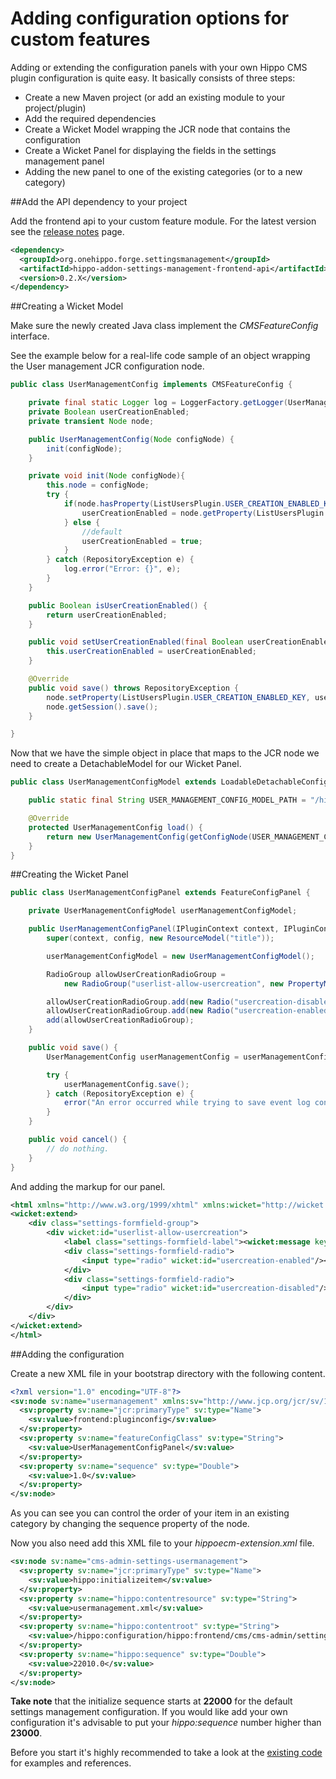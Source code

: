<!--
  Copyright 2013 Hippo B.V. (http://www.onehippo.com)

  Licensed under the Apache License, Version 2.0 (the "License");
  you may not use this file except in compliance with the License.
  You may obtain a copy of the License at

   http://www.apache.org/licenses/LICENSE-2.0

  Unless required by applicable law or agreed to in writing, software
  distributed under the License is distributed on an "AS IS" BASIS,
  WITHOUT WARRANTIES OR CONDITIONS OF ANY KIND, either express or implied.
  See the License for the specific language governing permissions and
  limitations under the License.
  -->

# Adding configuration options for custom features

Adding or extending the configuration panels with your own Hippo CMS plugin configuration is quite easy.
It basically consists of three steps:

* Create a new Maven project (or add an existing module to your project/plugin)
* Add the required dependencies
* Create a Wicket Model wrapping the JCR node that contains the configuration
* Create a Wicket Panel for displaying the fields in the settings management panel
* Adding the new panel to one of the existing categories (or to a new category)

##Add the API dependency to your project

Add the frontend api to your custom feature module. For the latest version see the [release notes](/release-notes.html) page.

```xml
<dependency>
  <groupId>org.onehippo.forge.settingsmanagement</groupId>
  <artifactId>hippo-addon-settings-management-frontend-api</artifactId>
  <version>0.2.X</version>
</dependency>
```

##Creating a Wicket Model

Make sure the newly created Java class implement the _CMSFeatureConfig_ interface.

See the example below for a real-life code sample of an object wrapping the User management JCR configuration node.

```java
public class UserManagementConfig implements CMSFeatureConfig {

    private final static Logger log = LoggerFactory.getLogger(UserManagementConfig.class);
    private Boolean userCreationEnabled;
    private transient Node node;

    public UserManagementConfig(Node configNode) {
        init(configNode);
    }

    private void init(Node configNode){
        this.node = configNode;
        try {
            if(node.hasProperty(ListUsersPlugin.USER_CREATION_ENABLED_KEY)) {
                userCreationEnabled = node.getProperty(ListUsersPlugin.USER_CREATION_ENABLED_KEY).getBoolean();
            } else {
                //default
                userCreationEnabled = true;
            }
        } catch (RepositoryException e) {
            log.error("Error: {}", e);
        }
    }

    public Boolean isUserCreationEnabled() {
        return userCreationEnabled;
    }

    public void setUserCreationEnabled(final Boolean userCreationEnabled) {
        this.userCreationEnabled = userCreationEnabled;
    }

    @Override
    public void save() throws RepositoryException {
        node.setProperty(ListUsersPlugin.USER_CREATION_ENABLED_KEY, userCreationEnabled);
        node.getSession().save();
    }

}
```

Now that we have the simple object in place that maps to the JCR node we need to create a DetachableModel for our Wicket Panel.

```java
public class UserManagementConfigModel extends LoadableDetachableConfigModel<UserManagementConfig> {

    public static final String USER_MANAGEMENT_CONFIG_MODEL_PATH = "/hippo:configuration/hippo:frontend/cms/cms-admin/users";

    @Override
    protected UserManagementConfig load() {
        return new UserManagementConfig(getConfigNode(USER_MANAGEMENT_CONFIG_MODEL_PATH));
    }
}
```
##Creating the Wicket Panel

```java
public class UserManagementConfigPanel extends FeatureConfigPanel {

    private UserManagementConfigModel userManagementConfigModel;

    public UserManagementConfigPanel(IPluginContext context, IPluginConfig config) {
        super(context, config, new ResourceModel("title"));

        userManagementConfigModel = new UserManagementConfigModel();

        RadioGroup allowUserCreationRadioGroup =
            new RadioGroup("userlist-allow-usercreation", new PropertyModel(userManagementConfigModel,"userCreationEnabled"));

        allowUserCreationRadioGroup.add(new Radio("usercreation-disabled",new Model(Boolean.FALSE)));
        allowUserCreationRadioGroup.add(new Radio("usercreation-enabled",new Model(Boolean.TRUE)));
        add(allowUserCreationRadioGroup);
    }

    public void save() {
        UserManagementConfig userManagementConfig = userManagementConfigModel.getObject();

        try {
            userManagementConfig.save();
        } catch (RepositoryException e) {
            error("An error occurred while trying to save event log configuration: " + e);
        }
    }

    public void cancel() {
        // do nothing.
    }
}
```

And adding the markup for our panel.

```xml
<html xmlns="http://www.w3.org/1999/xhtml" xmlns:wicket="http://wicket.apache.org">
<wicket:extend>
    <div class="settings-formfield-group">
        <div wicket:id="userlist-allow-usercreation">
            <label class="settings-formfield-label"><wicket:message key="user-creation-cms"/></label>
            <div class="settings-formfield-radio">
                <input type="radio" wicket:id="usercreation-enabled"/><label><wicket:message key="user-creation-on"/></label>
            </div>
            <div class="settings-formfield-radio">
                <input type="radio" wicket:id="usercreation-disabled"/><label><wicket:message key="user-creation-off"/></label>
            </div>
        </div>
    </div>
</wicket:extend>
</html>
```

##Adding the configuration

Create a new XML file in your bootstrap directory with the following content.

```xml
<?xml version="1.0" encoding="UTF-8"?>
<sv:node sv:name="usermanagement" xmlns:sv="http://www.jcp.org/jcr/sv/1.0">
  <sv:property sv:name="jcr:primaryType" sv:type="Name">
    <sv:value>frontend:pluginconfig</sv:value>
  </sv:property>
  <sv:property sv:name="featureConfigClass" sv:type="String">
    <sv:value>UserManagementConfigPanel</sv:value>
  </sv:property>
  <sv:property sv:name="sequence" sv:type="Double">
    <sv:value>1.0</sv:value>
  </sv:property>
</sv:node>
```

As you can see you can control the order of your item in an existing category by changing the sequence property of the node.

Now you also need add this XML file to your _hippoecm-extension.xml_ file.

```xml
<sv:node sv:name="cms-admin-settings-usermanagement">
  <sv:property sv:name="jcr:primaryType" sv:type="Name">
    <sv:value>hippo:initializeitem</sv:value>
  </sv:property>
  <sv:property sv:name="hippo:contentresource" sv:type="String">
    <sv:value>usermanagement.xml</sv:value>
  </sv:property>
  <sv:property sv:name="hippo:contentroot" sv:type="String">
    <sv:value>/hippo:configuration/hippo:frontend/cms/cms-admin/settings/tabconfig/security</sv:value>
  </sv:property>
  <sv:property sv:name="hippo:sequence" sv:type="Double">
    <sv:value>22010.0</sv:value>
  </sv:property>
</sv:node>
```

__Take note__ that the initialize sequence starts at __22000__ for the default settings management configuration.
If you would like add your own configuration it's advisable to put your _hippo:sequence_ number higher than __23000__.

Before you start it's highly recommended to take a look at the [existing code](source-repository.html) for examples and references.